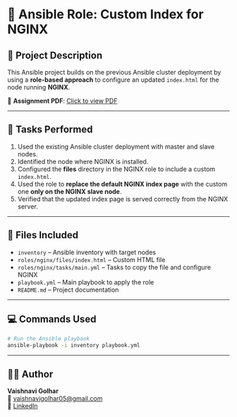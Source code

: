 # 📘 Ansible Role: Custom Index for NGINX

## 📝 Project Description

This Ansible project builds on the previous Ansible cluster deployment by using a **role-based approach** to configure an updated `index.html` for the node running **NGINX**.

📄 **Assignment PDF**: [Click to view PDF](https://github.com/Vaishnavi-Golhar/DevOps-Projects/blob/main/ansible-role-nginx-custom-index/ansible-role-nginx-custom-index.pdf)

---

## 🧪 Tasks Performed

1. Used the existing Ansible cluster deployment with master and slave nodes.
2. Identified the node where NGINX is installed.
3. Configured the **files** directory in the NGINX role to include a custom `index.html`.
4. Used the role to **replace the default NGINX index page** with the custom one **only on the NGINX slave node**.
5. Verified that the updated index page is served correctly from the NGINX server.

---

## 📂 Files Included

- `inventory` – Ansible inventory with target nodes
- `roles/nginx/files/index.html` – Custom HTML file
- `roles/nginx/tasks/main.yml` – Tasks to copy the file and configure NGINX
- `playbook.yml` – Main playbook to apply the role
- `README.md` – Project documentation

---

## 💻 Commands Used

```bash
# Run the Ansible playbook
ansible-playbook -i inventory playbook.yml
```

---

## 👩‍💼 Author

**Vaishnavi Golhar**  
📧 vaishnavigolhar05@gmail.com  
🔗 [LinkedIn](https://www.linkedin.com/in/vaishnavigolhar/)


